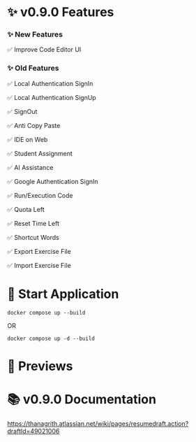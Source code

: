 # ✨ v0.9.0 Features

### ✨ New Features

✅ Improve Code Editor UI

### ✨ Old Features

✅ Local Authentication SignIn

✅ Local Authentication SignUp

✅ SignOut

✅ Anti Copy Paste

✅ IDE on Web

✅ Student Assignment

✅ AI Assistance

✅ Google Authentication SignIn

✅ Run/Execution Code

✅ Quota Left

✅ Reset Time Left

✅ Shortcut Words

✅ Export Exercise File

✅ Import Exercise File

# 🚀 Start Application
```
docker compose up --build
```
OR
```
docker compose up -d --build
```
# 👀 Previews

# 📚 v0.9.0 Documentation
https://thanagrith.atlassian.net/wiki/pages/resumedraft.action?draftId=49021006





